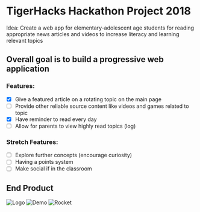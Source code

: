 # TigerHacks Hackathon Project 2018  

Idea: Create a web app for elementary-adolescent age students 
for reading appropriate news articles and videos to increase 
literacy and learning relevant topics  

## Overall goal is to build a progressive web application  
### Features:  
- [X] Give a featured article on a rotating topic on the main page  
- [ ] Provide other reliable source content like videos and games related to topic  
- [X] Have reminder to read every day  
- [ ] Allow for parents to view highly read topics (log)  
### Stretch Features:  
- [ ] Explore further concepts (encourage curiosity)  
- [ ] Having a points system  
- [ ] Make social if in the classroom  

## End Product  
![Logo](https://github.com/osandvold302/KidNews-Tiger18/blob/master/photos/NewBanner.png)
![Demo](https://github.com/osandvold302/KidNews-Tiger18/blob/master/photos/image%20(1).png)
![Rocket](https://github.com/osandvold302/KidNews-Tiger18/blob/master/photos/Ride.png)
